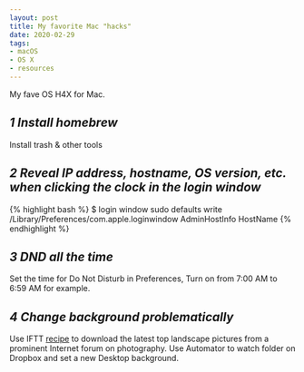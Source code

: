 ```yaml
---
layout: post
title: My favorite Mac "hacks"
date: 2020-02-29
tags:
- macOS
- OS X
- resources
---
```

My fave OS H4X for Mac. <!-- more --> 

## *1 Install homebrew*
Install trash & other tools

## *2 Reveal IP address, hostname, OS version, etc. when clicking the clock in the login window*
{% highlight bash %}
$ login window sudo defaults write /Library/Preferences/com.apple.loginwindow AdminHostInfo HostName
{% endhighlight %}

## *3 DND all the time*
Set the time for Do Not Disturb in Preferences, Turn on from 7:00 AM to 6:59 AM for example.

## *4 Change background problematically*
Use IFTT [recipe](https://ifttt.com/applets/71124939d-change-desktop-background-with-new-hot-posts-in-r-earthporn) to download the latest top landscape pictures from a prominent Internet forum on photography. Use Automator to watch folder on Dropbox and set a new Desktop background. 
